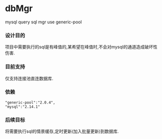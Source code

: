 # dbMgr
mysql query sql mgr use generic-pool

### 设计目的
项目中需要执行的sql是有峰值的,某希望在峰值时,不会对mysql的通道造成破坏性伤害.

### 目前支持
仅支持连接池直连数据库.

### 依赖
```
"generic-pool":"2.0.4",
"mysql":"2.14.1"
```
### 后续目标
将需要执行sql的情景缓存,定时更新(加入批量更新)到数据库.
